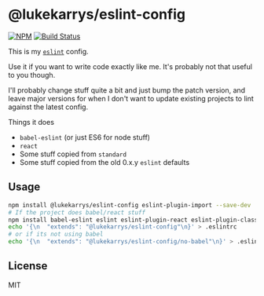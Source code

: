 # @lukekarrys/eslint-config

[![NPM](https://img.shields.io/npm/v/@lukekarrys/eslint-config.svg)](https://www.npmjs.com/package/@lukekarrys/eslint-config)
[![Build Status](https://img.shields.io/travis/lukekarrys/eslint-config/master.svg)](https://travis-ci.org/lukekarrys/eslint-config)

This is my [`eslint`](http://eslint.org/) config.

Use it if you want to write code exactly like me. It's probably not that useful to you though.

I'll probably change stuff quite a bit and just bump the patch version, and leave major versions for when I don't want to update existing projects to lint against the latest config.

Things it does

- `babel-eslint` (or just ES6 for node stuff)
- `react`
- Some stuff copied from `standard`
- Some stuff copied from the old 0.x.y `eslint` defaults


## Usage

```sh
npm install @lukekarrys/eslint-config eslint-plugin-import --save-dev
# If the project does babel/react stuff
npm install babel-eslint eslint eslint-plugin-react eslint-plugin-classes eslint-plugin-promise --save-dev
echo '{\n  "extends": "@lukekarrys/eslint-config"\n}' > .eslintrc
# or if its not using babel
echo '{\n  "extends": "@lukekarrys/eslint-config/no-babel"\n}' > .eslintrc
```

## License

MIT
